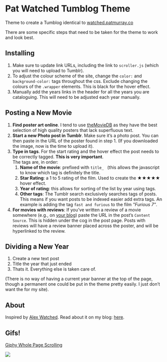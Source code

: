 # Pat Watched Tumblog Theme
Theme to create a Tumblog identical to [watched.patmurray.co](http://watched.patmurray.co)

There are some specific steps that need to be taken for the theme to work and look best.

## Installing

1. Make sure to update link URLs, including the link to `scroller.js` (which you will need to upload to Tumblr).
2. To adjust the colour scheme of the site, change the `color:` and `background-color:` tags throughout the css. Exclude changing the colours of the `.wrapper` elements. This is black for the hover effect.
3. Manually add the years links in the header for all the years you are cataloguing. This will need to be adjusted each year manually. 


## Posting a New Movie
1. **Find poster art online**. I tend to use [theMovieDB](http://themoviedb.org) as they have the best selection of high quality posters that lack superfluous text.
2. **Start a new Photo post in Tumblr**. Make sure it’s a photo post. You can then paste in the URL of the poster found in step 1. (If you downloaded the image, now is the time to upload it).
3. **Type in tags**. For the start rating and the hover effect the post needs to be correctly tagged. **This is very important**.  
The tags are, in order:  
    1. **Name of the movie**: prefixed with `title_ ` (this allows the javascript to know which tag is definitely the title. 
    2. **Star Rating**: a 1 to 5 rating of the film. Used to create the ★★★★★ hover effect.
    3. **Year of rating**: this allows for sorting of the list by year using tags. 
    4. **Other tags**: The Tumblr search exclusively searches tags of posts. This means if you want posts to be indexed easier add extra tags. An example is adding the tag `fast and furious` to the film *"Furious 7"*.
4. **For movies with reviews**: If you’ve written a review of a movie somewhere (e.g., on [your blog](http://words.patmurraydev.com/post/133103656353/spectre)) paste the URL in the post’s `Content Source`. This is hidden under the cog in the post page. Posts with reviews will have a review banner placed across the poster, and will be hyperlinked to the review.


## Dividing a New Year
1. Create a new text post
2. Title the year that just ended
3. Thats it. Everything else is taken care of.

(There is no way of having a current year banner at the top of the page, though a permanent one could be put in the theme pretty easily. I just don’t want the for my site).

## About
Inspired by [Alex Watched](http://watched.alexforey.com). Read about it on my blog: [here](http://words.patmurraydev.com/post/132992016023/pat-watched).

## Gifs!



[Giphy Whole Page Scrolling](http://giphy.com/gifs/l0O9y680D4JFiFJ9C)

![](http://zippy.gfycat.com/ParallelDenseDarwinsfox.gif)



